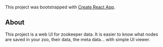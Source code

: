 This project was bootstrapped with [Create React App](https://github.com/facebook/create-react-app).

## About

This project is a web UI for zookeeper data. It is easier to know what nodes are saved in your zoo, their data, the meta data...
with simple UI viewer.

